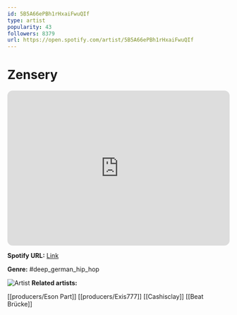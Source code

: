 ```yaml
---
id: 5B5A66ePBh1rHxaiFwuQIf
type: artist
popularity: 43
followers: 8379
url: https://open.spotify.com/artist/5B5A66ePBh1rHxaiFwuQIf
---
```

# Zensery

<iframe style="border-radius:12px" src="https://open.spotify.com/embed/artist/5B5A66ePBh1rHxaiFwuQIf" width="100%" height="352" frameBorder="0" allowfullscreen="" allow="autoplay; clipboard-write; encrypted-media; fullscreen; picture-in-picture" loading="lazy"></iframe>

**Spotify URL:** [Link](https://open.spotify.com/artist/5B5A66ePBh1rHxaiFwuQIf)

**Genre:**  #deep_german_hip_hop

![Artist](https://i.scdn.co/image/ab6761610000e5ebce08b6882fcae56f59fafec8)
**Related artists:**

[[producers/Eson Part]]
[[producers/Exis777]]
[[Cashisclay]]
[[Beat Brücke]]

